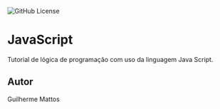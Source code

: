 ![GitHub License](https://img.shields.io/github/license/guimattosz/javascript?style=for-the-badge)

# JavaScript
Tutorial de lógica de programação com uso da linguagem Java Script.
## Autor
Guilherme Mattos
